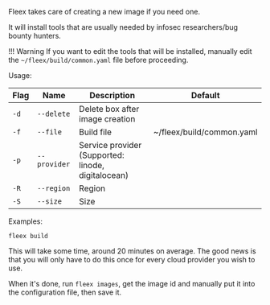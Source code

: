 Fleex takes care of creating a new image if you need one.

It will install tools that are usually needed by infosec researchers/bug bounty hunters.

!!! Warning
    If you want to edit the tools that will be installed, manually edit the `~/fleex/build/common.yaml` file before proceeding.

Usage:

| Flag | Name         | Description                                        | Default                   |
| ---- | ------------ | -------------------------------------------------- | ------------------------- |
| `-d` | `--delete`   | Delete box after image creation                    |                           |
| `-f` | `--file`     | Build file                                         | ~/fleex/build/common.yaml |
| `-p` | `--provider` | Service provider (Supported: linode, digitalocean) |                           |
| `-R` | `--region`   | Region                                             |                           |
| `-S` | `--size`     | Size                                               |                           |


Examples:
```
fleex build
```

This will take some time, around 20 minutes on average.
The good news is that you will only have to do this once for every cloud provider you wish to use.

When it's done, run `fleex images`, get the image id and manually put it into the configuration file, then save it.